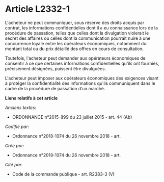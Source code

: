 # Article L2332-1

L'acheteur ne peut communiquer, sous réserve des droits acquis par contrat, les informations confidentielles dont il a eu
connaissance lors de la procédure de passation, telles que celles dont la divulgation violerait le secret des affaires ou
celles dont la communication pourrait nuire à une concurrence loyale entre les opérateurs économiques, notamment du montant
total ou du prix détaillé des offres en cours de consultation.

Toutefois, l'acheteur peut demander aux opérateurs économiques de consentir à ce que certaines informations confidentielles
qu'ils ont fournies, précisément désignées, puissent être divulguées.

L'acheteur peut imposer aux opérateurs économiques des exigences visant à protéger la confidentialité des informations qu'ils
communiquent dans le cadre de la procédure de passation d'un marché.

**Liens relatifs à cet article**

_Anciens textes_:

  - ORDONNANCE n°2015-899 du 23 juillet 2015 - art. 44 (Ab)

_Codifié par_:

  - Ordonnance n°2018-1074 du 26 novembre 2018 - art.

_Créé par_:

  - Ordonnance n°2018-1074 du 26 novembre 2018 - art.

_Cité par_:

  - Code de la commande publique - art. R2383-3 (V)
